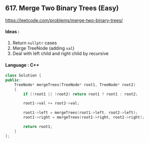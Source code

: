 ## **617. Merge Two Binary Trees (Easy)** 

https://leetcode.com/problems/merge-two-binary-trees/



#### Ideas : 

  1. Return `nullptr` cases
  2. Merge TreeNode (adding `val`)
  3. Deal with left child and right child by recursive



#### Language : C++

```C++
class Solution {
public:
    TreeNode* mergeTrees(TreeNode* root1, TreeNode* root2)
    {
        if (!root1 || !root2) return root1 ? root1 : root2;
        
        root1->val += root2->val;
        
        root1->left = mergeTrees(root1->left, root2->left);
        root1->right = mergeTrees(root1->right, root2->right);
    
        return root1;
    }
};
```







